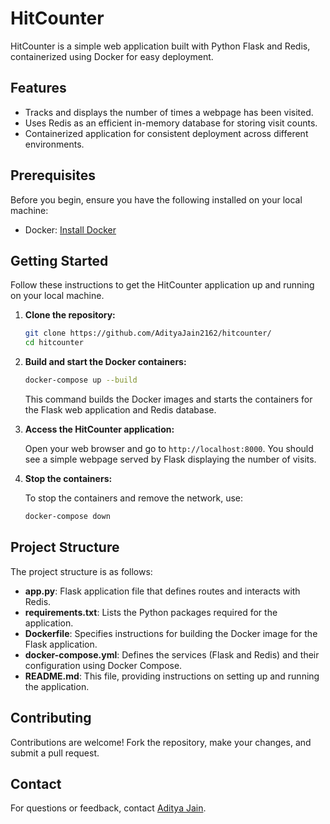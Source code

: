 # HitCounter

HitCounter is a simple web application built with Python Flask and Redis, containerized using Docker for easy deployment.

## Features

- Tracks and displays the number of times a webpage has been visited.
- Uses Redis as an efficient in-memory database for storing visit counts.
- Containerized application for consistent deployment across different environments.

## Prerequisites

Before you begin, ensure you have the following installed on your local machine:

- Docker: [Install Docker](https://docs.docker.com/get-docker/)

## Getting Started

Follow these instructions to get the HitCounter application up and running on your local machine.

1. **Clone the repository:**

   ```bash
   git clone https://github.com/AdityaJain2162/hitcounter/
   cd hitcounter
   ```

2. **Build and start the Docker containers:**

   ```bash
   docker-compose up --build
   ```

   This command builds the Docker images and starts the containers for the Flask web application and Redis database.

3. **Access the HitCounter application:**

   Open your web browser and go to `http://localhost:8000`. You should see a simple webpage served by Flask displaying the number of visits.

4. **Stop the containers:**

   To stop the containers and remove the network, use:

   ```bash
   docker-compose down
   ```

## Project Structure

The project structure is as follows:

- **app.py**: Flask application file that defines routes and interacts with Redis.
- **requirements.txt**: Lists the Python packages required for the application.
- **Dockerfile**: Specifies instructions for building the Docker image for the Flask application.
- **docker-compose.yml**: Defines the services (Flask and Redis) and their configuration using Docker Compose.
- **README.md**: This file, providing instructions on setting up and running the application.

## Contributing

Contributions are welcome! Fork the repository, make your changes, and submit a pull request.

## Contact

For questions or feedback, contact [Aditya Jain](jaditya700@gmail.com).